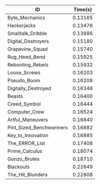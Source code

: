 |ID|Time(s)|
|-|-|
|Byte_Mechanics|0.13165|
|Hackerjacks|0.13476|
|Smalltalk_Dribble|0.13886|
|Digital_Destroyers|0.15180|
|Grapevine_Squad|0.15740|
|Rug_Heed_Bend|0.15925|
|Rebooting_Rebels|0.15932|
|Loose_Screws|0.16203|
|Pseudo_Boom|0.16208|
|Digitally_Destroyed|0.16348|
|Beasts|0.16400|
|Creed_Symbol|0.16444|
|Computer_Crew|0.16524|
|Artful_Maneuvers|0.16840|
|Pint_Sized_Benchwarmers|0.16882|
|Key_to_Innovation|0.16885|
|The_ERROR_List|0.17408|
|Prime_Calculus|0.18074|
|Gonzo_Brutes|0.18710|
|Blackouts|0.22649|
|The_Hit_Blunders|0.22808|
